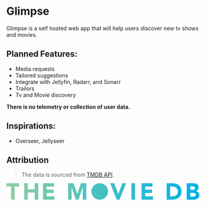 # Glimpse

Glimpse is a self hosted web app that will help users discover new tv shows and movies.

## Planned Features:

- Media requests
- Tailored suggestions
- Integrate with Jellyfin, Radarr, and Sonarr
- Trailors
- Tv and Movie discovery

**There is no telemetry or collection of user data.**

## Inspirations:

- Overseer, Jellyseer

## Attribution

> The data is sourced from [TMDB API](https://developer.themoviedb.org).

![TMDB logo](./public/tmdb-alt-long-logo.svg)
